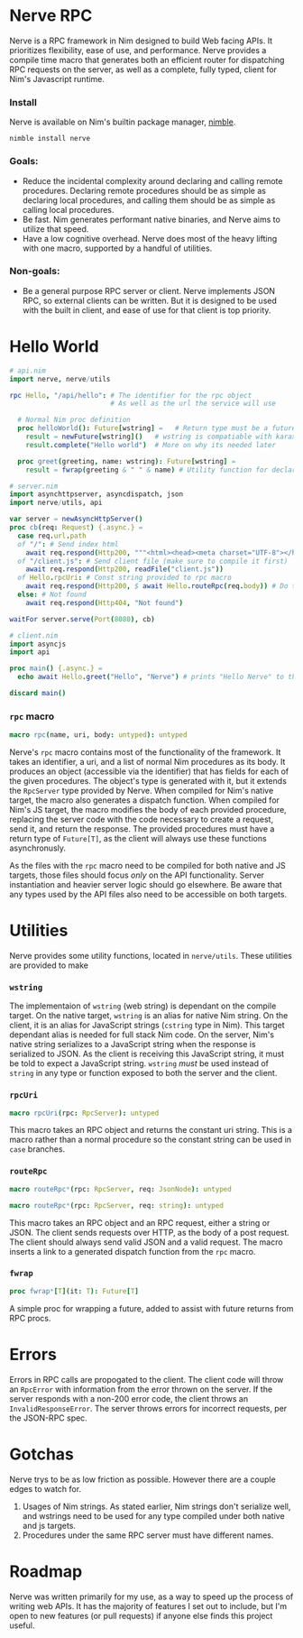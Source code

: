 # Nerve RPC
Nerve is a RPC framework in Nim designed to build Web facing APIs. It prioritizes flexibility, ease of use, and performance. Nerve provides a compile time macro that generates both an efficient router for dispatching RPC requests on the server, as well as a complete, fully typed, client for Nim's Javascript runtime.

### Install
Nerve is available on Nim's builtin package manager, [nimble](https://github.com/nim-lang/nimble).

`nimble install nerve`

### Goals:
- Reduce the incidental complexity around declaring and calling remote procedures. Declaring remote procedures should be as simple as declaring local procedures, and calling them should be as simple as calling local procedures.
- Be fast. Nim generates performant native binaries, and Nerve aims to utilize that speed.
- Have a low cognitive overhead. Nerve does most of the heavy lifting with one macro, supported by a handful of utilities.

### Non-goals:
- Be a general purpose RPC server or client. Nerve implements JSON RPC, so external clients can be written. But it is designed to be used with the built in client, and ease of use for that client is top priority.

# Hello World
```nim
# api.nim
import nerve, nerve/utils

rpc Hello, "/api/hello": # The identifier for the rpc object
                         # As well as the url the service will use

  # Normal Nim proc definition
  proc helloWorld(): Future[wstring] =   # Return type must be a future 
    result = newFuture[wstring]()   # wstring is compatiable with karax's kstring
    result.complete("Hello world")  # More on why its needed later

  proc greet(greeting, name: wstring): Future[wstring] =
    result = fwrap(greeting & " " & name) # Utility function for declaring and completing a future

# server.nim
import asynchttpserver, asyncdispatch, json
import nerve/utils, api

var server = newAsyncHttpServer()
proc cb(req: Request) {.async.} =
  case req.url.path
  of "/": # Send index html
    await req.respond(Http200, """<html><head><meta charset="UTF-8"></head><body>Testing</body><script src="client.js"></script></html>""")
  of "/client.js": # Send client file (make sure to compile it first)
    await req.respond(Http200, readFile("client.js"))
  of Hello.rpcUri: # Const string provided to rpc macro
    await req.respond(Http200, $ await Hello.routeRpc(req.body)) # Do the RPC dispatch and return the response
  else: # Not found
    await req.respond(Http404, "Not found")

waitFor server.serve(Port(8080), cb)

# client.nim
import asyncjs
import api

proc main() {.async.} =
  echo await Hello.greet("Hello", "Nerve") # prints "Hello Nerve" to the console

discard main()
```

### `rpc` macro
```nim
macro rpc(name, uri, body: untyped): untyped
```
Nerve's `rpc` macro contains most of the functionality of the framework. It takes an identifier, a uri, and a list of normal Nim procedures as its body. It produces an object (accessible via the identifier) that has fields for each of the given procedures. The object's type is generated with it, but it extends the `RpcServer` type provided by Nerve. When compiled for Nim's native target, the macro also generates a dispatch function. When compiled for Nim's JS target, the macro modifies the body of each provided procedure, replacing the server code with the code necessary to create a request, send it, and return the response. The provided procedures must have a return type of `Future[T]`, as the client will always use these functions asynchronusly.

As the files with the `rpc` macro need to be compiled for both native and JS targets, those files should focus _only_ on the API functionality. Server instantiation and heavier server logic should go elsewhere. Be aware that any types used by the API files also need to be accessible on both targets.

# Utilities
Nerve provides some utility functions, located in `nerve/utils`. These utilities are provided to make 

### `wstring`
The implementaion of `wstring` (web string) is dependant on the compile target. On the native target, `wstring` is an alias for native Nim string. On the client, it is an alias for JavaScript strings (`cstring` type in Nim). This target dependant alias is needed for full stack Nim code. On the server, Nim's native string serializes to a JavaScript string when the response is serialized to JSON. As the client is receiving this JavaScript string, it must be told to expect a JavaScript string. `wstring` *must* be used instead of `string` in any type or function exposed to both the server and the client.

### `rpcUri`
```nim
macro rpcUri(rpc: RpcServer): untyped
```
This macro takes an RPC object and returns the constant uri string. This is a macro rather than a normal procedure so the constant string can be used in `case` branches.

### `routeRpc`
```nim
macro routeRpc*(rpc: RpcServer, req: JsonNode): untyped

macro routeRpc*(rpc: RpcServer, req: string): untyped
```
This macro takes an RPC object and an RPC request, either a string or JSON. The client sends requests over HTTP, as the body of a post request. The client should always send valid JSON and a valid request. The macro inserts a link to a generated dispatch function from the `rpc` macro. 

### `fwrap`
```nim
proc fwrap*[T](it: T): Future[T]
```
A simple proc for wrapping a future, added to assist with future returns from RPC procs.

# Errors
Errors in RPC calls are propogated to the client. The client code will throw an `RpcError` with information from the error thrown on the server. If the server responds with a non-200 error code, the client throws an `InvalidResponseError`. The server throws errors for incorrect requests, per the JSON-RPC spec.

# Gotchas
Nerve trys to be as low friction as possible. However there are a couple edges to watch for.
1) Usages of Nim strings. As stated earlier, Nim strings don't serialize well, and wstrings need to be used for any type compiled under both native and js targets.
2) Procedures under the same RPC server must have different names.

# Roadmap
Nerve was written primarily for my use, as a way to speed up the process of writing web APIs. It has the majority of features I set out to include, but I'm open to new features (or pull requests) if anyone else finds this project useful.
